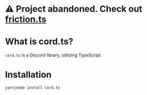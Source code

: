 # ⚠ Project abandoned. Check out [friction.ts](https://github.com/asciidude/friction.ts)

# What is cord.ts?
`cord.ts` is a Discord library, utilizing TypeScript.

# Installation
```
yarn|node install cord.ts
```
